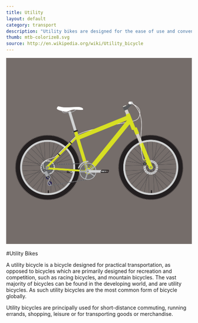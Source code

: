 ```yaml
---
title: Utility
layout: default
category: transport
description: "Utility bikes are designed for the ease of use and convenience in short-distance travel."
thumb: mtb-colorize8.svg
source: http://en.wikipedia.org/wiki/Utility_bicycle
---
```


![Utility bike photo](../img/bikes/mtb-colorize8.svg)

#Utility Bikes

A utility bicycle is a bicycle designed for practical transportation, as opposed to bicycles which are primarily designed for recreation and competition, such as racing bicycles, and mountain bicycles. The vast majority of bicycles can be found in the developing world, and are utility bicycles. As such utility bicycles are the most common form of bicycle globally.

Utility bicycles are principally used for short-distance commuting, running errands, shopping, leisure or for transporting goods or merchandise.